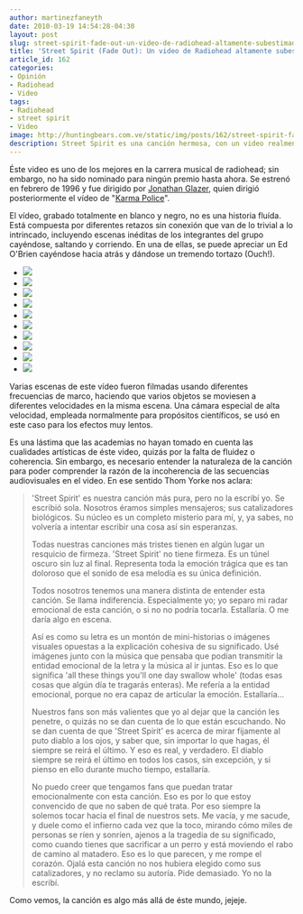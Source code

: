 ```yaml
---
author: martinezfaneyth
date: 2010-03-19 14:54:28-04:30
layout: post
slug: street-spirit-fade-out-un-video-de-radiohead-altamente-subestimado
title: 'Street Spirit (Fade Out): Un video de Radiohead altamente subestimado'
article_id: 162
categories:
- Opinión
- Radiohead
- Video
tags:
- Radiohead
- street spirit
- Video
image: http://huntingbears.com.ve/static/img/posts/162/street-spirit-fade-out-un-video-de-radiohead-altamente-subestimado__1.jpg
description: Street Spirit es una canción hermosa, con un video realmente bueno.
---
```


Éste video es uno de los mejores en la carrera musical de radiohead; sin embargo, no ha sido nominado para ningún premio hasta ahora. Se estrenó en febrero de 1996 y fue dirigido por [Jonathan Glazer](http://en.wikipedia.org/wiki/Jonathan_Glazer), quien dirigió posteriormente el vídeo de "[Karma Police](http://www.youtube.com/watch?v=IBH97ma9YiI)".

<span class="youtube" data-youtube-id="IrTB-iiecqk"></span>

El vídeo, grabado totalmente en blanco y negro, no es una historia fluída. Está compuesta por diferentes retazos sin conexión que van de lo trivial a lo intrincado, incluyendo escenas inéditas de los integrantes del grupo cayéndose, saltando y corriendo. En una de ellas, se puede apreciar un Ed O'Brien cayéndose hacia atrás y dándose un tremendo tortazo (Ouch!).

<div class="picasa">
    <ul class="picasa-album">
        <li class="picasa-image">
            <a class="picasa-image-large" href="http://huntingbears.com.ve/static/img/posts/162/street-spirit-fade-out-un-video-de-radiohead-altamente-subestimado__2.jpg">
                <img class="picasa-image-thumb" src="http://huntingbears.com.ve/static/img/posts/162/street-spirit-fade-out-un-video-de-radiohead-altamente-subestimado__3.jpg" />
            </a>
        </li>
        <li class="picasa-image">
            <a class="picasa-image-large" href="http://huntingbears.com.ve/static/img/posts/162/street-spirit-fade-out-un-video-de-radiohead-altamente-subestimado__4.jpg">
                <img class="picasa-image-thumb" src="http://huntingbears.com.ve/static/img/posts/162/street-spirit-fade-out-un-video-de-radiohead-altamente-subestimado__5.jpg" />
            </a>
        </li>
        <li class="picasa-image">
            <a class="picasa-image-large" href="http://huntingbears.com.ve/static/img/posts/162/street-spirit-fade-out-un-video-de-radiohead-altamente-subestimado__6.jpg">
                <img class="picasa-image-thumb" src="http://huntingbears.com.ve/static/img/posts/162/street-spirit-fade-out-un-video-de-radiohead-altamente-subestimado__7.jpg" />
            </a>
        </li>
        <li class="picasa-image">
            <a class="picasa-image-large" href="http://huntingbears.com.ve/static/img/posts/162/street-spirit-fade-out-un-video-de-radiohead-altamente-subestimado__8.jpg">
                <img class="picasa-image-thumb" src="http://huntingbears.com.ve/static/img/posts/162/street-spirit-fade-out-un-video-de-radiohead-altamente-subestimado__9.jpg" />
            </a>
        </li>
        <li class="picasa-image">
            <a class="picasa-image-large" href="http://huntingbears.com.ve/static/img/posts/162/street-spirit-fade-out-un-video-de-radiohead-altamente-subestimado__10.jpg">
                <img class="picasa-image-thumb" src="http://huntingbears.com.ve/static/img/posts/162/street-spirit-fade-out-un-video-de-radiohead-altamente-subestimado__11.jpg" />
            </a>
        </li>
        <li class="picasa-image">
            <a class="picasa-image-large" href="http://huntingbears.com.ve/static/img/posts/162/street-spirit-fade-out-un-video-de-radiohead-altamente-subestimado__12.jpg">
                <img class="picasa-image-thumb" src="http://huntingbears.com.ve/static/img/posts/162/street-spirit-fade-out-un-video-de-radiohead-altamente-subestimado__13.jpg" />
            </a>
        </li>
        <li class="picasa-image">
            <a class="picasa-image-large" href="http://huntingbears.com.ve/static/img/posts/162/street-spirit-fade-out-un-video-de-radiohead-altamente-subestimado__14.jpg">
                <img class="picasa-image-thumb" src="http://huntingbears.com.ve/static/img/posts/162/street-spirit-fade-out-un-video-de-radiohead-altamente-subestimado__15.jpg" />
            </a>
        </li>
        <li class="picasa-image">
            <a class="picasa-image-large" href="http://huntingbears.com.ve/static/img/posts/162/street-spirit-fade-out-un-video-de-radiohead-altamente-subestimado__16.jpg">
                <img class="picasa-image-thumb" src="http://huntingbears.com.ve/static/img/posts/162/street-spirit-fade-out-un-video-de-radiohead-altamente-subestimado__17.jpg" />
            </a>
        </li>
        <li class="picasa-image">
            <a class="picasa-image-large" href="http://huntingbears.com.ve/static/img/posts/162/street-spirit-fade-out-un-video-de-radiohead-altamente-subestimado__18.jpg">
                <img class="picasa-image-thumb" src="http://huntingbears.com.ve/static/img/posts/162/street-spirit-fade-out-un-video-de-radiohead-altamente-subestimado__19.jpg" />
            </a>
        </li>
        <li class="picasa-image">
            <a class="picasa-image-large" href="http://huntingbears.com.ve/static/img/posts/162/street-spirit-fade-out-un-video-de-radiohead-altamente-subestimado__1.jpg">
                <img class="picasa-image-thumb" src="http://huntingbears.com.ve/static/img/posts/162/street-spirit-fade-out-un-video-de-radiohead-altamente-subestimado__21.jpg" />
            </a>
        </li>
    </ul>
</div>

Varias escenas de este vídeo fueron filmadas usando diferentes frecuencias de marco, haciendo que varios objetos se moviesen a diferentes velocidades en la misma escena. Una cámara especial de alta velocidad, empleada normalmente para propósitos científicos, se usó en este caso para los efectos muy lentos.

Es una lástima que las academias no hayan tomado en cuenta las cualidades artísticas de éste video, quizás por la falta de fluidez o coherencia. Sin embargo, es necesario entender la naturaleza de la canción para poder comprender la razón de la incoherencia de las secuencias audiovisuales en el video. En ese sentido Thom Yorke nos aclara:

>'Street Spirit' es nuestra canción más pura, pero no la escribí yo. Se escribió sola. Nosotros éramos simples mensajeros; sus catalizadores biológicos. Su núcleo es un completo misterio para mí, y, ya sabes, no volvería a intentar escribir una cosa así sin esperanzas.
>
>Todas nuestras canciones más tristes tienen en algún lugar un resquicio de firmeza. 'Street Spirit' no tiene firmeza. Es un túnel oscuro sin luz al final. Representa toda la emoción trágica que es tan doloroso que el sonido de esa melodía es su única definición.
>
>Todos nosotros tenemos una manera distinta de entender esta canción. Se llama indiferencia. Especialmente yo; yo separo mi radar emocional de esta canción, o si no no podría tocarla. Estallaría. O me daría algo en escena.
>
>Así es como su letra es un montón de mini-historias o imágenes visuales opuestas a la explicación cohesiva de su significado. Usé imágenes junto con la música que pensaba que podían transmitir la entidad emocional de la letra y la música al ir juntas. Eso es lo que significa 'all these things you'll one day swallow whole' (todas esas cosas que algún día te tragarás enteras). Me refería a la entidad emocional, porque no era capaz de articular la emoción. Estallaría...
>
>Nuestros fans son más valientes que yo al dejar que la canción les penetre, o quizás no se dan cuenta de lo que están escuchando. No se dan cuenta de que 'Street Spirit' es acerca de mirar fijamente al puto diablo a los ojos, y saber que, sin importar lo que hagas, él siempre se reirá el último. Y eso es real, y verdadero. El diablo siempre se reirá el último en todos los casos, sin excepción, y si pienso en ello durante mucho tiempo, estallaría.
>
>No puedo creer que tengamos fans que puedan tratar emocionalmente con esta canción. Eso es por lo que estoy convencido de que no saben de qué trata. Por eso siempre la solemos tocar hacia el final de nuestros sets. Me vacía, y me sacude, y duele como el infierno cada vez que la toco, mirando cómo miles de personas se ríen y sonríen, ajenos a la tragedia de su significado, como cuando tienes que sacrificar a un perro y está moviendo el rabo de camino al matadero. Eso es lo que parecen, y me rompe el corazón. Ojalá esta canción no nos hubiera elegido como sus catalizadores, y no reclamo su autoría. Pide demasiado. Yo no la escribí.

Como vemos, la canción es algo más allá de éste mundo, jejeje.
